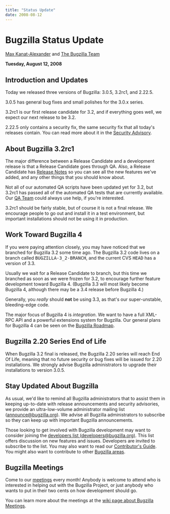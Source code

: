 ```yaml
---
title: "Status Update"
date: 2008-08-12
---
```

# Bugzilla Status Update

[Max Kanat-Alexander](http://www.everythingsolved.com/) and [The Bugzilla Team](https://www.bugzilla.org/developers/profiles.html)

**Tuesday, August 12, 2008**

## Introduction and Updates

Today we released three versions of Bugzilla: 3.0.5, 3.2rc1, and 2.22.5.

3.0.5 has general bug fixes and small polishes for the 3.0.x series.

3.2rc1 is our first release candidate for 3.2, and if everything goes well, we expect our next release to be 3.2.

2.22.5 only contains a security fix, the same security fix that all today's releases contain. You can read more about it in the [Security Advisory](../security/2.22.4/).

## About Bugzilla 3.2rc1

The major difference between a Release Candidate and a development release is that a Release Candidate goes through QA. Also, a Release Candidate has [Release Notes](../releases/3.2/release-notes.html) so you can see all the new features we've added, and any other things that you should know about.

Not all of our automated QA scripts have been updated yet for 3.2, but 3.2rc1 has passed all of the automated QA tests that are currently available. Our [QA Team](https://wiki.mozilla.org/Bugzilla:QA) could always use help, if you're interested.

3.2rc1 should be fairly stable, but of course it is not a final release. We encourage people to go out and install it in a test environment, but important installations should not be using it in production.

## Work Toward Bugzilla 4

If you were paying attention closely, you may have noticed that we branched for Bugzilla 3.2 some time ago. The Bugzilla 3.2 code lives on a branch called <kbd>BUGZILLA-3_2-BRANCH</kbd>, and the current CVS <kbd>HEAD</kbd> has a version of 3.3.

Usually we wait for a Release Candidate to branch, but this time we branched as soon as we were frozen for 3.2, to encourage further feature development toward Bugzilla 4\. (Bugzilla 3.3 will most likely become Bugzilla 4, although there may be a 3.4 release before Bugzilla 4.)

Generally, you _really_ should **not** be using 3.3, as that's our super-unstable, bleeding-edge code.

The major focus of Bugzilla 4 is _integration_. We want to have a full XML-RPC API and a powerful extensions system for Bugzilla. Our general plans for Bugzilla 4 can be seen on the [Bugzilla Roadmap](https://wiki.mozilla.org/Bugzilla:Roadmap).

## Bugzilla 2.20 Series End of Life

When Bugzilla 3.2 final is released, the Bugzilla 2.20 series will reach End Of Life, meaning that no future security or bug fixes will be issued for 2.20 installations. We strongly advise Bugzilla administrators to upgrade their installations to version 3.0.5.

## Stay Updated About Bugzilla

As usual, we'd like to remind all Bugzilla administrators that to assist them in keeping up-to-date with release announcements and security advisories, we provide an ultra-low-volume administrator mailing list ([announce@bugzilla.org](https://lists.bugzilla.org/cgi-bin/mj_wwwusr?func=lists-full-long&extra=announce)). We advise all Bugzilla administrators to subscribe so they can keep up with important Bugzilla announcements.

Those looking to get involved with Bugzilla development may want to consider joining the [developers list (developers@bugzilla.org)](https://lists.bugzilla.org/cgi-bin/mj_wwwusr?func=lists-long-full&extra=developers). This list offers discussion on new features and issues. Developers are invited to subscribe to the list. You may also want to read our [Contributor's Guide](https://www.bugzilla.org/docs/contributor.html). You might also want to contribute to other [Bugzilla areas](https://wiki.mozilla.org/Bugzilla:Bugzilla:Teams).

## Bugzilla Meetings

Come to our [meetings](https://wiki.mozilla.org/Bugzilla:Meetings) every month! Anybody is welcome to attend who is interested in helping out with the Bugzilla Project, or just anybody who wants to put in their two cents on how development should go.

You can learn more about the meetings at the [wiki page about Bugzilla Meetings](https://wiki.mozilla.org/Bugzilla:Meetings).
